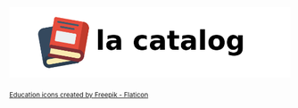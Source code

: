 <picture>
  <source media="(prefers-color-scheme: dark)" srcset="https://github.com/la-catalog/.github/raw/main/res/title_dark.png">
  <img alt="Shows an illustrated sun in light color mode and a moon with stars in dark color mode." src="https://github.com/la-catalog/.github/raw/main/res/title_light.png">
</picture>  

<sub><a href="https://www.flaticon.com/free-icons/education" title="education icons">Education icons created by Freepik - Flaticon</a></sub>  
